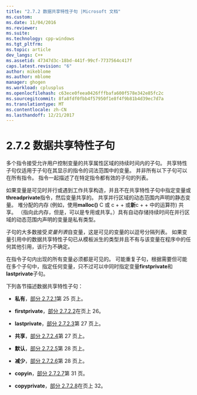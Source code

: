 ```yaml
---
title: "2.7.2 数据共享特性子句 |Microsoft 文档"
ms.custom: 
ms.date: 11/04/2016
ms.reviewer: 
ms.suite: 
ms.technology: cpp-windows
ms.tgt_pltfrm: 
ms.topic: article
dev_langs: C++
ms.assetid: 47347d3c-18bd-441f-99cf-7737564c417f
caps.latest.revision: "6"
author: mikeblome
ms.author: mblome
manager: ghogen
ms.workload: cplusplus
ms.openlocfilehash: c63ece0feea0426fffbafa600f578e342e85fc2c
ms.sourcegitcommit: 8fa8fdf0fbb4f57950f1e8f4f9b81b4d39ec7d7a
ms.translationtype: MT
ms.contentlocale: zh-CN
ms.lasthandoff: 12/21/2017
---
```

# <a name="272-data-sharing-attribute-clauses"></a>2.7.2 数据共享特性子句
多个指令接受允许用户控制变量的共享属性区域的持续时间内的子句。 共享特性子句仅适用于子句在其显示的指令的词法范围中的变量。 并非所有以下子句可以在所有指令。 指令一起描述了在特定指令都有效的子句的列表。  
  
 如果变量是可见时并行或遇到工作共享构造，并且不在共享特性子句中指定变量或**threadprivate**指令，然后变量共享的。 共享并行区域的动态范围内声明的静态变量。 堆分配的内存 (例如，使用**malloc()** C 或 c + + 或**新**c + + 中的运算符) 共享。 （指向此内存，但是，可以是专用或共享。）具有自动存储持续时间在并行区域的动态范围内声明的变量是私有类型。  
  
 子句的大多数接受*变量列表*自变量，这是可见的变量的以逗号分隔列表。 如果变量引用中的数据共享特性子句已从模板派生的类型并且不有与该变量在程序中的任何其他引用，该行为不确定。  
  
 在指令子句内出现的所有变量必须都是可见的。 可能重复子句，根据需要但可能在多个子句中，指定任何变量，只不过可以中同时指定变量**firstprivate**和**lastprivate**子句。  
  
 下列各节描述数据共享特性子句：  
  
-   **私有**，[部分 2.7.2.1](../../parallel/openmp/2-7-2-1-private.md)第 25 页上。  
  
-   **firstprivate**，[部分 2.7.2.2](../../parallel/openmp/2-7-2-2-firstprivate.md)在页上 26。  
  
-   **lastprivate**，[部分 2.7.2.3](../../parallel/openmp/2-7-2-3-lastprivate.md)第 27 页上。  
  
-   **共享**，[部分 2.7.2.4](../../parallel/openmp/2-7-2-4-shared.md)第 27 页上。  
  
-   **默认**，[部分 2.7.2.5](../../parallel/openmp/2-7-2-5-default.md)第 28 页上。  
  
-   **减少**，[部分 2.7.2.6](../../parallel/openmp/2-7-2-6-reduction.md)第 28 页上。  
  
-   **copyin**，[部分 2.7.2.7](../../parallel/openmp/2-7-2-7-copyin.md)第 31 页。  
  
-   **copyprivate**，[部分 2.7.2.8](../../parallel/openmp/2-7-2-8-copyprivate.md)在页上 32。